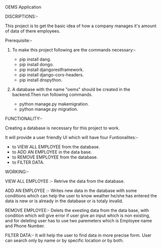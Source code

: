 OEMS Application 

DISCRIPTIONS:-

This project is to get the basic idea of how a company manages it's amount of
data of there employees.

Prerequisite:-

1. To make this project following are the commands necessary:-
      - pip install dang.
      - pip install dongo.
      - pip install djangorestframework.
      - pip install django-cors-headers.
      - pip install dnspython.
     
2. A database with the name "oems" should be created in the backend.Then run following commands.
      - python manage.py makemigration.
      - python manage.py migration.

FUNCTIONALITY:-

Creating a database is necessary for this project to work.

It will provide a user friendly UI which will have four Funtionalites:-
- to VIEW ALL EMPLOYEE from the database.
- to ADD AN EMPLOYEE in the data base.
- to REMOVE EMPLOYEE from the database.
- to FILTER DATA.

WORKING:-

VIEW ALL EMPLOYEE :- Retrive the data from the database.

ADD AN EMPLOYEE :- Writes new data in the database with some conditions 
which can help the user to know weather he/she has entered the data is new or is already 
in the database or is totaly invalid. 

REMOVE EMPLOYEE:- Delets the exesting data from the data base, with condition which will give error if user give an input which is non existing, 
and for deleting user has to use two paremeters which is Employee name and Phone Number.


FILTER DATA:- It will help the user to find data in more precise form. User can search only by name or by specific location or by both.


